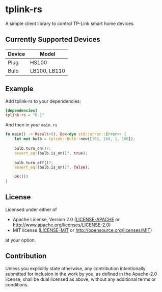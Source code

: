 tplink-rs
=========

A simple client library to control TP-Link smart home devices.

## Currently Supported Devices

| Device  | Model         |
|---------|---------------|
| Plug    | HS100         |
| Bulb    | LB100, LB110  |

## Example
Add tplink-rs to your dependencies:
```toml
[dependencies]
tplink-rs = "0.1"
```
And then in your `main.rs`
```rust
fn main() -> Result<(), Box<dyn std::error::Error>> {
    let mut bulb = tplink::Bulb::new([192, 168, 1, 100]);
    
    bulb.turn_on()?;
    assert_eq!(bulb.is_on()?, true);
    
    bulb.turn_off()?;
    assert_eq!(bulb.is_on()?, false);

    Ok(())
}
```
## License

Licensed under either of

 * Apache License, Version 2.0
   ([LICENSE-APACHE](LICENSE-APACHE) or http://www.apache.org/licenses/LICENSE-2.0)
 * MIT license
   ([LICENSE-MIT](LICENSE-MIT) or http://opensource.org/licenses/MIT)

at your option.

## Contribution

Unless you explicitly state otherwise, any contribution intentionally submitted
for inclusion in the work by you, as defined in the Apache-2.0 license, shall be
dual licensed as above, without any additional terms or conditions.
